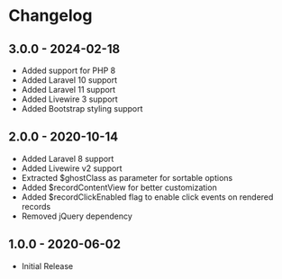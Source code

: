 # Changelog

## 3.0.0 - 2024-02-18

- Added support for PHP 8
- Added Laravel 10 support
- Added Laravel 11 support
- Added Livewire 3 support
- Added Bootstrap styling support

## 2.0.0 - 2020-10-14

- Added Laravel 8 support
- Added Livewire v2 support
- Extracted $ghostClass as parameter for sortable options
- Added $recordContentView for better customization
- Added $recordClickEnabled flag to enable click events on rendered records
- Removed jQuery dependency

## 1.0.0 - 2020-06-02

- Initial Release
